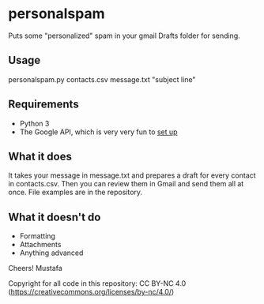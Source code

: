 # personalspam
Puts some "personalized" spam in your gmail Drafts folder for sending.

## Usage
personalspam.py contacts.csv message.txt "subject line"

## Requirements
- Python 3
- The Google API, which is very very fun to [set up](https://developers.google.com/gmail/api/quickstart/python)

## What it does
It takes your message in message.txt and prepares a draft for every contact in contacts.csv. Then you can review them in Gmail and send them all at once. File examples are in the repository.

## What it doesn't do
- Formatting
- Attachments
- Anything advanced

Cheers!
Mustafa

Copyright for all code in this repository: CC BY-NC 4.0 (https://creativecommons.org/licenses/by-nc/4.0/)
